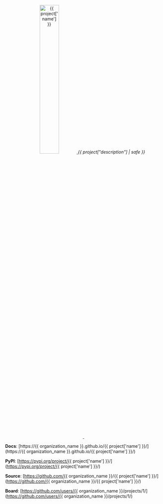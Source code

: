 <p align="center">
    <a href="/{{ project['name'] }}/images/{{ project['name'] }}.svg">
        <img src="/{{ project['name'] }}/images/{{ project['name'] }}.svg" alt="{{ project['name'] }}" height="35%">
    </a>
    <em>{{ project["description"] | safe }}</em>
</p>
<p align="center">
    <a href="https://github.com/{{ organization_name }}/{{ project['name'] }}/actions/workflows/trigger-tests.yml" target="_blank">
        <img src="https://github.com/{{ organization_name }}/{{ project['name'] }}/actions/workflows/trigger-tests.yml/badge.svg" alt="">
    </a>
    <a href="https://github.com/{{ organization_name }}/{{ project['name'] }}/actions/workflows/trigger-deploy.yml" target="_blank">
        <img src="https://github.com/{{ organization_name }}/{{ project['name'] }}/actions/workflows/trigger-deploy.yml/badge.svg" alt="">
    </a>
</p>

**Docs**: [https://{{ organization_name }}.github.io/{{ project['name'] }}/](https://{{ organization_name }}.github.io/{{ project['name'] }}/)

**PyPI**: [https://pypi.org/project/{{ project['name'] }}/](https://pypi.org/project/{{ project['name'] }}/)

**Source**: [https://github.com/{{ organization_name }}/{{ project['name'] }}/](https://github.com/{{ organization_name }}/{{ project['name'] }}/)

**Board**: [https://github.com/users/{{ organization_name }}/projects/1/](https://github.com/users/{{ organization_name }}/projects/1/)
